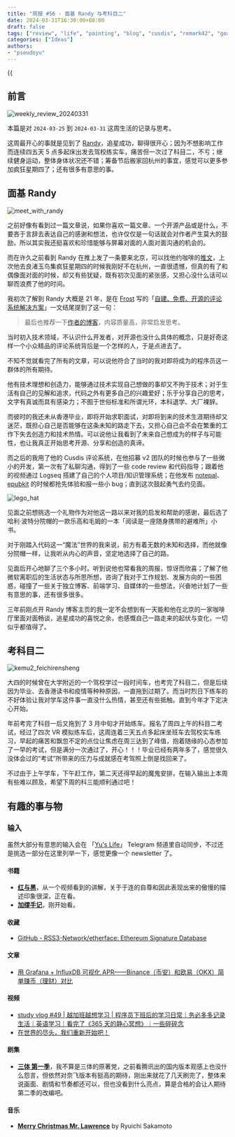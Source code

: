 ```yaml
---
title: "周报 #56 - 面基 Randy 与考科目二"
date: 2024-03-31T16:30:00+08:00
draft: false
tags: ["review", "life", "painting", "blog", "cusdis", "remark42", "goatcounter", "self-hosting", "flyio"]
categories: ["Ideas"]
authors:
- "pseudoyu"
---
```


{{<audio src="audios/fix_you.mp3" caption="《Fix You - Coldplay》" >}}

## 前言

![weekly_review_20240331](https://image.pseudoyu.com/images/weekly_review_20240331.png)

本篇是对 `2024-03-25` 到 `2024-03-31` 这周生活的记录与思考。

这周最开心的事就是见到了 [Randy](https://twitter.com/randyloop)，追星成功，聊得很开心；因为不想影响工作而连续四五天 5 点多起床出发去驾校练实车，痛苦但一次过了科目二，不亏；继续健身运动，整体身体状况还不错；筹备节后搬家回杭州的事宜，感觉可以更多参加疯狂星期四了；还有很多有意思的事。

## 面基 Randy

![meet_with_randy](https://image.pseudoyu.com/images/meet_with_randy.jpg)

之前好像有看到过一篇文章说，如果你喜欢一篇文章、一个开源产品或是什么，不要吝于言辞去表达自己的感谢和想法，也许仅仅是一句话就会对作者产生莫大的鼓励，所以其实我还挺喜欢和珍惜能够与屏幕对面的人面对面沟通的机会的。

而在许久之前看到 Randy 在推上发了一条要来北京，可以找他约咖啡的[推文](https://twitter.com/randyloop/status/1764551037095223590)，上次他去良渚玉鸟集疯狂星期四的时候我刚好不在杭州，一直很遗憾，但真的有了和偶像面对面的时候，却又有些犹疑，既有初次见面的紧张感，又担心没什么话可以聊而浪费了他的时间。

我初次了解到 Randy 大概是 21 年，是在 [Frost](https://frostming.com/) 写的「[自建、免费、开源的评论系统解决方案](https://frostming.com/2021/04-28/self-host-comment-system/)」一文结尾提到了这一句：

> 最后也推荐一下[作者的博客](https://lutaonan.com/)，内容质量高，非常启发思考。

当时初入技术领域，不认识什么开发者，对开源也没什么具体的概念，只是好奇这样一个小众精品的评论系统背后是一个怎样的人，于是点进去了。

不知不觉就看完了所有的文章，可以说他符合了当时的我对即将成为的程序员这一群体的所有期待。

他有技术理想和创造力，能够通过技术实现自己想做的事却又不拘于技术；对于生活有自己的见解和追求，代码之外有更多自己的兴趣爱好；乐于分享自己的思考，文字有真诚而具有感染力；不囿于世俗标准和所谓光环，本科退学、大厂裸辞。

而彼时的我还未从香港毕业，即将开始求职面试，对即将到来的技术生涯期待却又迷茫，既担心自己是否能够在这条未知的路走下去，又担心自己会不会在繁重的工作下失去创造力和技术热情。可以说他让我看到了未来自己想成为的样子与可能性，也让我真正开始思考开源、分享和创造的真谛。

而之后的我用了他的 Cusdis 评论系统，在他招募 v2 团队的时候也参与了一些微小的开发，第一次有了私聊沟通，得到了一些 code review 和代码指导；跟着他的视频通过 Logseq 搭建了自己的个人项目/知识管理系统；在他发布 [notepal](https://notepal.randynamic.org/)、[epubkit](https://epubkit.app/) 的时候都抢先体验和报一些小 bug；直到这次鼓起勇气去约见面。

![lego_hat](https://image.pseudoyu.com/images/lego_hat.jpg)

见面之前想挑选一个礼物作为对他这一路以来对我的启发和帮助的感谢，最后选了哈利·波特分院帽的一款乐高和毛姆的一本「阅读是一座随身携带的避难所」小书。

对于刚踏入代码这一“魔法”世界的我来说，前方有着无数的未知和选择，而他就像分院帽一样，让我听从内心的声音，坚定地选择了自己的路。

见面后开心地聊了三个多小时。听到说他也常看我的周报，惊讶而欣喜；了解了他微软离职后的生活状态与所思所想，咨询了我对于工作规划、发展方向的一些困惑，碰撞了一些关于独立博客、前端学习、自媒体的一些想法，兴奋地计划了一些有意思的事，还有很多很多。

三年前刚点开 Randy 博客主页的我一定不会想到有一天能和他在北京的一家咖啡厅里面对面畅谈，追星成功的喜悦之余，也感慨自己一路走来的起伏与变化，一切似乎都值得了。

## 考科目二

![kemu2_feichirensheng](https://image.pseudoyu.com/images/kemu2_feichirensheng.jpg)

大四的时候曾在大学附近的一个驾校学过一段时间车，也考完了科目二，但是后续因为毕业、去香港读书和疫情等种种原因，一直拖到过期了。而当时烈日下练车的不好体验让我对学车这件事一直没什么热情，甚至还有些抵触。直到今年才下定决心开始。

年前考完了科目一后又拖到了 3 月中旬才开始练车。报名了周四上午的科目二考试，经过了四次 VR 模拟练车后，这周连着三天五点多起床坐班车去驾校实车练习，早起的痛苦和飘忽不定的点位让焦虑在周三达到了峰值，抱着随缘的心态参加了一早的考试，但是满分一次通过了，开心！！！毕业已经有两年多了，感觉很久没体会过的“考试”所带来的压力与成就感在考驾照上倒是找回来了。

不过由于上午学车，下午赶工作，第二天还得早起的魔鬼安排，在输入输出上本周有些难以顾及，希望下周的科三能顺利通过吧！

## 有趣的事与物

### 输入

虽然大部分有意思的输入会在 「[Yu's Life](https://t.me/pseudoyulife)」 Telegram 频道里自动同步，不过还是挑选一部分在这里列举一下，感觉更像一个 newsletter 了。

#### 书籍

- [**红与黑**](https://book.douban.com/subject/35781152/)，从一个视频看到的讲解，关于于连的自尊和因此表现出来的傲慢的描述印象很深，正在看。
- [**加缪手记**](https://book.douban.com/subject/34802764/)，刚开始看。

#### 收藏

- [GitHub - RSS3-Network/etherface: Ethereum Signature Database](https://github.com/RSS3-Network/etherface)

#### 文章

- [用 Grafana + InfluxDB 可视化 APR——Binance（币安）和欧易（OKX）简单赚币（理财）对比](https://nova.moe/crypto-simple-earn/)

#### 视频

- [study vlog #49 | 越加班越想学习 | 程序员下班后的学习日常｜务必多多记录生活｜英语学习｜看完了《365 天的静心冥想》｜一些碎碎念](https://www.bilibili.com/video/BV1x1421S7Y3)
- [在世界的尽头，我们重新开始吧！](https://www.bilibili.com/video/BV1fq421A7aj)

#### 剧集

- [**三体 第一季**](http://movie.douban.com/subject/35196946/)，我不算是三体的原著党，之前看腾讯出的国内版本观感上也没什么怨言，但依然对奈飞版本有挺高的期待，刚出来就花了几天刷完了，整体来说画面、剧情和节奏都还可以，但也没看到什么亮点，算是合格的会让人期待第二季的改编吧。

#### 音乐

- [**Merry Christmas Mr. Lawrence**](https://open.spotify.com/track/6WY4wvlmgccWapnIg14Vy0) by Ryuichi Sakamoto
